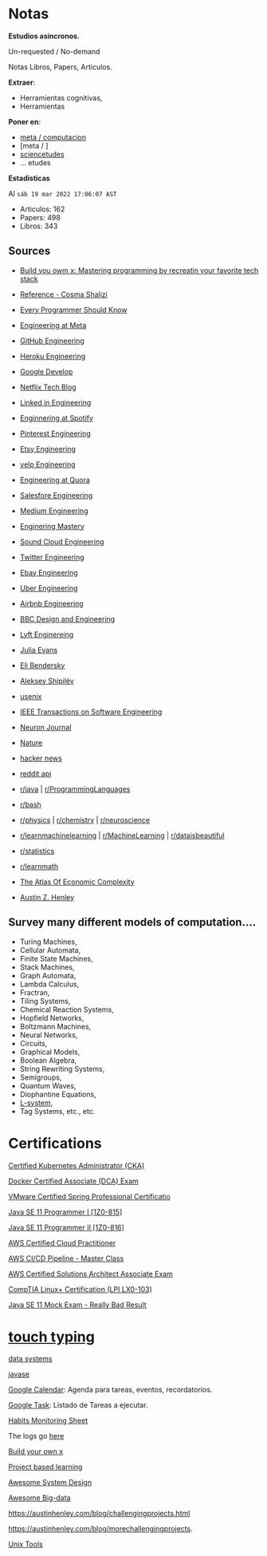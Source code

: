 # Notas

**Estudios asincronos.**

Un-requested / No-demand

Notas Libros, Papers, Articulos.

**Extraer**:

- Herramientas cognitivas,   
- Herramientas

**Poner en**:

- [meta / computacion]()
- [meta / ]
- [sciencetudes]()
- ... etudes

**Estadisticas**

Al `sáb 19 mar 2022 17:06:07 AST`

- Articulos: 162
- Papers: 498
- Libros: 343

## Sources

- [Build you owm x: Mastering programming by recreatin your favorite tech stack](https://github.com/codecrafters-io/build-your-own-x)
 
- [Reference - Cosma Shalizi](http://bactra.org/notebooks/)

- [Every Programmer Should Know](https://github.com/mtdvio/every-programmer-should-know)

- [Engineering at Meta](https://engineering.fb.com/)

- [GitHub Engineering](https://github.blog/category/engineering/)

- [Heroku Engineering](https://blog.heroku.com/engineering)

- [Google Develop](https://developers.googleblog.com/)

- [Netflix Tech Blog](https://netflixtechblog.com/)

- [Linked in Engineering](https://engineering.linkedin.com/blog)

- [Enginnering at Spotify](https://engineering.atspotify.com/)

- [Pinterest Engineering](https://medium.com/@Pinterest_Engineering)

- [Etsy Engineering](https://codeascraft.com/archive/)

- [yelp Engineering](https://engineeringblog.yelp.com/)

- [Engineering at Quora](https://quoraengineering.quora.com/)

- [Salesfore Engineering](https://developer.salesforce.com/blogs/engineering/)

- [Medium Engineering](https://medium.engineering/)

- [Enginering Mastery](https://machinelearningmastery.com/blog/)

- [Sound Cloud Engineering](https://developers.soundcloud.com/blog/)

- [Twitter Engineering](https://blog.twitter.com/engineering/en_us)

- [Ebay Engineering](https://tech.ebayinc.com/)

- [Uber Engineering](https://eng.uber.com/)

- [Airbnb Engineering](https://medium.com/airbnb-engineering)

- [BBC Design and Engineering](https://medium.com/bbc-design-engineering)

- [Lyft Enginereing](https://eng.lyft.com/)

- [Julia Evans](https://jvns.ca/)

- [Eli Bendersky](https://eli.thegreenplace.net/archives/all)

- [Aleksey Shipilëv](https://shipilev.net/)

- [usenix](https://www.usenix.org/) 

- [IEEE Transactions on Software Engineering](https://ieeexplore.ieee.org/xpl/RecentIssue.jsp?punumber=32)

- [Neuron Journal](https://www.cell.com/neuron/home)

- [Nature](https://www.nature.com/)

- [hacker news](https://news.ycombinator.com/)

- [reddit api](https://api.pushshift.io/reddit/search/submission/?subreddit=java&sort=desc&sort_type=created_utc&after=1523588521&before=1523934121&size=1000)

- [r/java](https://www.reddit.com/r/java/) | [r/ProgrammingLanguages](https://www.reddit.com/r/ProgrammingLanguages/)

- [r/bash](https://www.reddit.com/r/bash/)

- [r/physics](https://www.reddit.com/r/physics/) | [r/chemistry](https://www.reddit.com/r/chemistry/) | [r/neuroscience](https://www.reddit.com/r/neuroscience/)

- [r/learnmachinelearning](https://www.reddit.com/r/learnmachinelearning/)  |  [r/MachineLearning](https://www.reddit.com/r/MachineLearning/) | [r/dataisbeautiful](https://www.reddit.com/r/dataisbeautiful/)

- [r/statistics](https://www.reddit.com/r/statistics/)

- [r/learnmath](https://www.reddit.com/r/learnmath/)

- [The Atlas Of Economic Complexity](https://atlas.cid.harvard.edu/)

- [Austin Z. Henley](https://austinhenley.com/blog.html)

## Survey many different models of computation.... 

- Turing Machines, 
- Cellular Automata, 
- Finite State Machines, 
- Stack Machines, 
- Graph Automata, 
- Lambda Calculus, 
- Fractran, 
- Tiling Systems, 
- Chemical Reaction Systems, 
- Hopfield Networks, 
- Boltzmann Machines, 
- Neural Networks, 
- Circuits, 
- Graphical Models, 
- Boolean Algebra, 
- String Rewriting Systems, 
- Semigroups, 
- Quantum Waves,
- Diophantine Equations, 
- [L-system](https://en.wikipedia.org/wiki/L-system),
- Tag Systems, etc., etc.

# Certifications

[Certified Kubernetes Administrator (CKA)](https://www.whizlabs.com/certified-kubernetes-administrator/)

[Docker Certified Associate (DCA) Exam](https://www.whizlabs.com/docker-certified-associate/)

[VMware Certified Spring Professional Certificatio](https://www.whizlabs.com/vmware-certified-spring-professional/)

[Java SE 11 Programmer I [1Z0-815]](https://www.whizlabs.com/ocpjd-java-se-11-programmer-i/)

[Java SE 11 Programmer II [1Z0-816]](https://www.whizlabs.com/ocpjd-java-se-11-programmer-ii/)

[AWS Certified Cloud Practitioner](https://www.whizlabs.com/aws-certified-cloud-practitioner/)

[AWS CI/CD Pipeline - Master Class](https://www.whizlabs.com/aws-ci-cd-pipeline-master-class/)

[AWS Certified Solutions Architect Associate Exam](https://www.whizlabs.com/aws-solutions-architect-associate/)

[CompTIA Linux+ Certification (LPI LX0-103)](https://www.whizlabs.com/comptia-linux-certification-training-lx0-103/)

[Java SE  11 Mock Exam - Really Bad Result](https://www.whizlabs.com/learn/course/ocpjd-java-se-11-programmer-i/266/quiz/14939/report/6360754)

# [touch typing](https://gitlab.com/dbtudes/Skills/-/blob/main/softskills/touch_typing.md)

[data systems](https://gitlab.com/dbtudes/Skills/-/blob/main/mlsystems.md)

[javase](https://gitlab.com/dbtudes/jvtudes/javase)

[Google Calendar](https://calendar.google.com/calendar/u/0/r): Agenda para tareas, eventos, recordatorios.

[Google Task](https://calendar.google.com/calendar/u/0/r): Listado de Tareas a ejecutar.

[Habits Monitoring Sheet](https://docs.google.com/spreadsheets/d/1Sh94rmgirEex05SIFipbd0m25H_r7wFYdb_tKXSnDA0/edit#gid=1464122638)

The logs go [here](https://colab.research.google.com/drive/1JEDZds-BsPy6qckXAkUhibUXOS-Hswmy) 

[Build your own x](https://github.com/danistefanovic/build-your-own-x)

[Project based learning](https://github.com/practical-tutorials/project-based-learning)

[Awesome System Design](https://github.com/madd86/awesome-system-design)

[Awesome Big-data](https://github.com/0xnr/awesome-bigdata)

https://austinhenley.com/blog/challengingprojects.html

https://austinhenley.com/blog/morechallengingprojects.

[Unix Tools](https://colab.research.google.com/drive/1UUihRDydxp8RkbqjW_bjBMdVe7wyRzr-#scrollTo=cIeozG9tLkC0)
